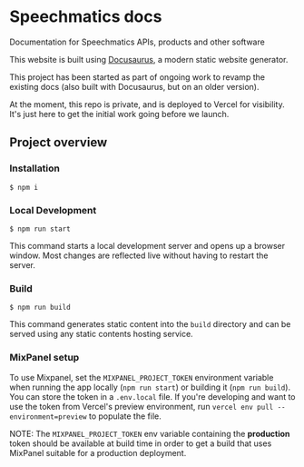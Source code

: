 # Speechmatics docs

Documentation for Speechmatics APIs, products and other software

This website is built using [Docusaurus](https://docusaurus.io/), a modern static website generator.

This project has been started as part of ongoing work to revamp the existing docs (also built with Docusaurus, but on an older version).

At the moment, this repo is private, and is deployed to Vercel for visibility. It's just here to get the initial work going before we launch.

## Project overview

### Installation

```
$ npm i
```

### Local Development

```
$ npm run start
```

This command starts a local development server and opens up a browser window. Most changes are reflected live without having to restart the server.

### Build

```
$ npm run build
```

This command generates static content into the `build` directory and can be served using any static contents hosting service.

### MixPanel setup

To use Mixpanel, set the `MIXPANEL_PROJECT_TOKEN` environment variable when running the app locally (`npm run start`) or building it (`npm run build`). You can store the token in a `.env.local` file. If you're developing and want to use the token from Vercel's preview environment, run `vercel env pull --environment=preview` to populate the file.


NOTE: The `MIXPANEL_PROJECT_TOKEN` env variable containing the **production** token should be available at build time in order to get a build that uses MixPanel suitable for a production deployment.
